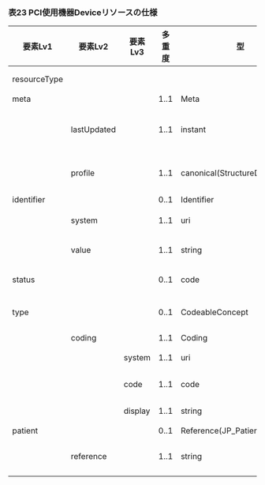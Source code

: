 ### 表23 PCI使用機器Deviceリソースの仕様

| 要素Lv1 | 要素Lv2 | 要素Lv3 | 多重度 | 型 | 値 | 心カテレポートCDAとのマッピング<BR>(CD=ClinicalDocument) | 説明 |
|---|---|---|---|---|---|---|---|
| resourceType |  |  |  |  | "Device" |  | Deviceリソースであることを示す。 |
| meta |  |  | 1..1 | Meta |  |  |  |
|  | lastUpdated |  | 1..1 | instant | "2023-12-25T20:21:32+09:00" |  | 最終更新日時。YYYY-MM-DDThh:mm:ss.sss+zz:zz。値は例示。 |
|  | profile |  | 1..1 | canonical(StructureDefinition) | http://jpfhir.jp/fhir/SEAMAT/StructureDefinition/J<BR>P_Device_PCI |  | 本リソースのプロファイルを識別するURLを指定する。値は固定。 |
| identifier |  |  | 0..1 | Identifier |  |  | 使用機器のID |
|  | system |  | 1..1 | uri | "http://jpfhir.jp/fhir/core/IdSystem/resourceInsta<BR>nce-identifier" |  | 使用機器IDに対する名前空間識別子。固定値。 |
|  | value |  | 1..1 | string | "0009999992_20240115_LJCS-300R_20240117185921.0227<BR>990001.2024011417332568.2024011417332568_202401171<BR>85921000_-_1.61" |  | 使用機器IDの文字列。値は例示。 |
| status |  |  | 0..1 | code | active |  | 使用機器のレコードがアクティブかどうか。固定値。 |
| type |  |  | 0..1 | CodeableConcept |  |  | 使用機器の種別。PCI処置の81002-8<使用機器>の情報をセットする。 |
|  | coding |  | 1..1 | Coding |  |  |  |
|  |  | system | 1..1 | uri | "http://loinc.org" |  | LOINCコードを意味する固定値。 |
|  |  | code | 1..1 | code | "LA26041-6" |  | 使用機器を表すLOINCコード。値は例示。 |
|  |  | display | 1..1 | string | "バルーン" |  | 使用機器のLOINCコードに対する名称。値は例示。 |
| patient |  |  | 0..1 | Reference(JP_Patient_SEAMAT) |  |  |  |
|  | reference |  | 1..1 | string | "urn:uuid:77fbc1a7-8e7e-494c-9763-6545a73afcc4" |  | PatientリソースのfullUrl要素に指定されるUUIDを指定。値は例示。 |
